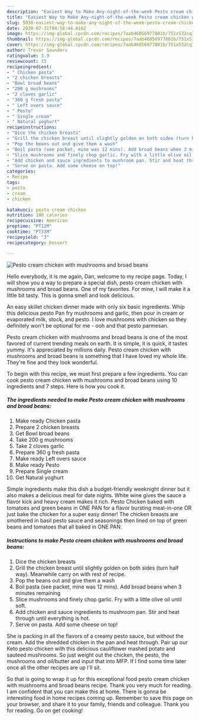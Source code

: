 ```yaml
---
description: "Easiest Way to Make Any-night-of-the-week Pesto cream chicken with mushrooms and broad beans"
title: "Easiest Way to Make Any-night-of-the-week Pesto cream chicken with mushrooms and broad beans"
slug: 5038-easiest-way-to-make-any-night-of-the-week-pesto-cream-chicken-with-mushrooms-and-broad-beans
date: 2020-07-31T04:58:44.616Z
image: https://img-global.cpcdn.com/recipes/7aab46056977801b/751x532cq70/pesto-cream-chicken-with-mushrooms-and-broad-beans-recipe-main-photo.jpg
thumbnail: https://img-global.cpcdn.com/recipes/7aab46056977801b/751x532cq70/pesto-cream-chicken-with-mushrooms-and-broad-beans-recipe-main-photo.jpg
cover: https://img-global.cpcdn.com/recipes/7aab46056977801b/751x532cq70/pesto-cream-chicken-with-mushrooms-and-broad-beans-recipe-main-photo.jpg
author: Trevor Saunders
ratingvalue: 3.9
reviewcount: 15
recipeingredient:
- " Chicken pasta"
- "2 chicken breasts"
- "Bowl broad beans"
- "200 g mushrooms"
- "2 cloves garlic"
- "360 g fresh pasta"
- " Left overs sauce"
- " Pesto"
- " Single cream"
- " Natural yoghurt"
recipeinstructions:
- "Dice the chicken breasts"
- "Grill the chicken breast until slightly golden on both sides (turn half way). Meanwhile carry on with rest of recipe."
- "Pop the beans out and give them a wash"
- "Boil pasta (see packet, mine was 12 mins). Add broad beans when 3 minutes remaining"
- "Slice mushrooms and finely chop garlic. Fry with a little olive oil until soft."
- "Add chicken and sauce ingredients to mushroom pan. Stir and heat through until everything is hot."
- "Serve on pasta. Add some cheese on top!"
categories:
- Recipe
tags:
- pesto
- cream
- chicken

katakunci: pesto cream chicken 
nutrition: 108 calories
recipecuisine: American
preptime: "PT12M"
cooktime: "PT33M"
recipeyield: "3"
recipecategory: Dessert

---
```



![Pesto cream chicken with mushrooms and broad beans](https://img-global.cpcdn.com/recipes/7aab46056977801b/751x532cq70/pesto-cream-chicken-with-mushrooms-and-broad-beans-recipe-main-photo.jpg)

Hello everybody, it is me again, Dan, welcome to my recipe page. Today, I will show you a way to prepare a special dish, pesto cream chicken with mushrooms and broad beans. One of my favorites. For mine, I will make it a little bit tasty. This is gonna smell and look delicious.

An easy skillet chicken dinner made with only six basic ingredients. Whip this delicious pesto Pan fry mushrooms and garlic, then pour in cream or evaporated milk, stock, and pesto. I love mushrooms with chicken so they definitely won&#39;t be optional for me - ooh and that pesto parmesan.

Pesto cream chicken with mushrooms and broad beans is one of the most favored of current trending meals on earth. It is simple, it is quick, it tastes yummy. It's appreciated by millions daily. Pesto cream chicken with mushrooms and broad beans is something that I have loved my whole life. They're fine and they look wonderful.


To begin with this recipe, we must first prepare a few ingredients. You can cook pesto cream chicken with mushrooms and broad beans using 10 ingredients and 7 steps. Here is how you cook it.

<!--inarticleads1-->

##### The ingredients needed to make Pesto cream chicken with mushrooms and broad beans:

1. Make ready  Chicken pasta
1. Prepare 2 chicken breasts
1. Get Bowl broad beans
1. Take 200 g mushrooms
1. Take 2 cloves garlic
1. Prepare 360 g fresh pasta
1. Make ready  Left overs sauce
1. Make ready  Pesto
1. Prepare  Single cream
1. Get  Natural yoghurt


Simple ingredients make this dish a budget-friendly weeknight dinner but it also makes a delicious meal for date nights. White wine gives the sauce a flavor kick and heavy cream makes it rich. Pesto Chicken baked with tomatoes and green beans in ONE PAN for a flavor bursting meal-in-one OR just bake the chicken for a super easy dinner! The chicken breasts are smothered in basil pesto sauce and seasonings then lined on top of green beans and tomatoes that all baked in ONE PAN. 

<!--inarticleads2-->

##### Instructions to make Pesto cream chicken with mushrooms and broad beans:

1. Dice the chicken breasts
1. Grill the chicken breast until slightly golden on both sides (turn half way). Meanwhile carry on with rest of recipe.
1. Pop the beans out and give them a wash
1. Boil pasta (see packet, mine was 12 mins). Add broad beans when 3 minutes remaining
1. Slice mushrooms and finely chop garlic. Fry with a little olive oil until soft.
1. Add chicken and sauce ingredients to mushroom pan. Stir and heat through until everything is hot.
1. Serve on pasta. Add some cheese on top!


She is packing in all the flavors of a creamy pesto sauce, but without the cream. Add the shredded chicken in the pan and heat through. Pair up our Keto pesto chicken with this delicious cauliflower mashed potato and sauteed mushrooms. So just weight out the chicken, the pesto, the mushrooms and oil/butter and input that into MFP. If I find some time later once all the other recipes are up I&#39;ll sit. 

So that is going to wrap it up for this exceptional food pesto cream chicken with mushrooms and broad beans recipe. Thank you very much for reading. I am confident that you can make this at home. There is gonna be interesting food in home recipes coming up. Remember to save this page on your browser, and share it to your family, friends and colleague. Thank you for reading. Go on get cooking!
